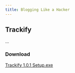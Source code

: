```yaml
---
title: Blogging Like a Hacker
---
```


## Trackify
...

### Download
[Trackify 1.0.1 Setup.exe](https://github.com/Horizon0156/Trackify/releases/download/v1.0.1_time_tracker/Trackify.Setup.1.0.1.exe)
